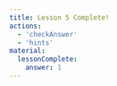 ```yaml
---
title: Lesson 5 Complete!
actions:
  - 'checkAnswer'
  - 'hints'
material:
  lessonComplete:
    answer: 1
---
```



